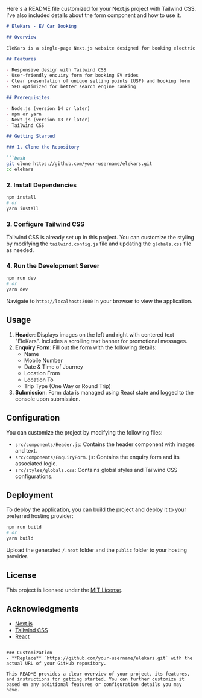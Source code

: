 Here's a README file customized for your Next.js project with Tailwind CSS. I've also included details about the form component and how to use it.

```markdown
# EleKars - EV Car Booking

## Overview

EleKars is a single-page Next.js website designed for booking electric vehicle (EV) rides. The project utilizes Tailwind CSS for styling and includes a user-friendly form for booking rides. The site features a dynamic header and USP's to enhance user experience.

## Features

- Responsive design with Tailwind CSS
- User-friendly enquiry form for booking EV rides
- Clear presentation of unique selling points (USP) and booking form
- SEO optimized for better search engine ranking

## Prerequisites

- Node.js (version 14 or later)
- npm or yarn
- Next.js (version 13 or later)
- Tailwind CSS

## Getting Started

### 1. Clone the Repository

```bash
git clone https://github.com/your-username/elekars.git
cd elekars
```

### 2. Install Dependencies

```bash
npm install
# or
yarn install
```

### 3. Configure Tailwind CSS

Tailwind CSS is already set up in this project. You can customize the styling by modifying the `tailwind.config.js` file and updating the `globals.css` file as needed.

### 4. Run the Development Server

```bash
npm run dev
# or
yarn dev
```

Navigate to `http://localhost:3000` in your browser to view the application.

## Usage

1. **Header**: Displays images on the left and right with centered text "EleKars". Includes a scrolling text banner for promotional messages.
2. **Enquiry Form**: Fill out the form with the following details:
   - Name
   - Mobile Number
   - Date & Time of Journey
   - Location From
   - Location To
   - Trip Type (One Way or Round Trip)
3. **Submission**: Form data is managed using React state and logged to the console upon submission.

## Configuration

You can customize the project by modifying the following files:

- `src/components/Header.js`: Contains the header component with images and text.
- `src/components/EnquiryForm.js`: Contains the enquiry form and its associated logic.
- `src/styles/globals.css`: Contains global styles and Tailwind CSS configurations.

## Deployment

To deploy the application, you can build the project and deploy it to your preferred hosting provider:

```bash
npm run build
# or
yarn build
```

Upload the generated `/.next` folder and the `public` folder to your hosting provider.

## License

This project is licensed under the [MIT License](LICENSE).

## Acknowledgments

- [Next.js](https://nextjs.org/)
- [Tailwind CSS](https://tailwindcss.com/)
- [React](https://reactjs.org/)
```

### Customization
- **Replace** `https://github.com/your-username/elekars.git` with the actual URL of your GitHub repository.

This README provides a clear overview of your project, its features, and instructions for getting started. You can further customize it based on any additional features or configuration details you may have.
